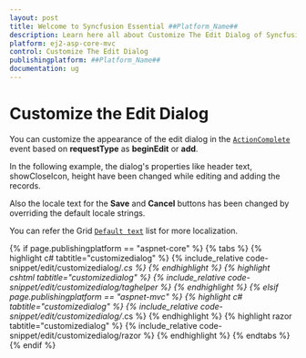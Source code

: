 ```yaml
---
layout: post
title: Welcome to Syncfusion Essential ##Platform_Name##
description: Learn here all about Customize The Edit Dialog of Syncfusion Essential ##Platform_Name## widgets based on HTML5 and jQuery.
platform: ej2-asp-core-mvc
control: Customize The Edit Dialog
publishingplatform: ##Platform_Name##
documentation: ug
---
```



# Customize the Edit Dialog

You can customize the appearance of the edit dialog in the [`ActionComplete`](https://help.syncfusion.com/cr/aspnetcore-js2/Syncfusion.EJ2.Grids.GridBuilder-1.html#Syncfusion_EJ2_Grids_GridBuilder_1_ActionComplete_System_String_) event based on **requestType** as **beginEdit** or **add**.

In the following example, the dialog's properties like header text, showCloseIcon, height have been changed while editing and adding the records.

Also the locale text for the **Save** and **Cancel** buttons has been changed by overriding the default locale strings.

You can refer the Grid [`Default text`](../global-local/) list for more localization.

{% if page.publishingplatform == "aspnet-core" %}
{% tabs %}
{% highlight c# tabtitle="customizedialog" %}
{% include_relative code-snippet/edit/customizedialog/*.cs %}
{% endhighlight %}
{% highlight cshtml tabtitle="customizedialog" %}
{% include_relative code-snippet/edit/customizedialog/taghelper %}
{% endhighlight %}
{% elsif page.publishingplatform == "aspnet-mvc" %}
{% highlight c# tabtitle="customizedialog" %}
{% include_relative code-snippet/edit/customizedialog/*.cs %}
{% endhighlight %}
{% highlight razor tabtitle="customizedialog" %}
{% include_relative code-snippet/edit/customizedialog/razor %}
{% endhighlight %}
{% endtabs %}
{% endif %}



